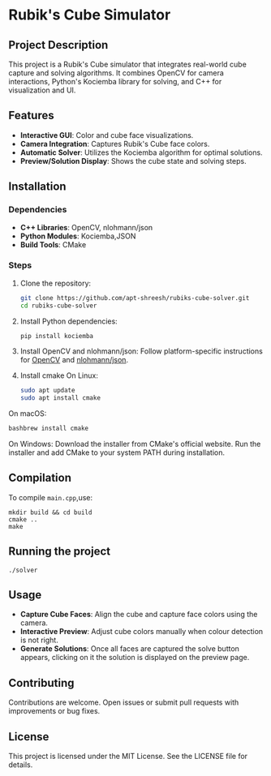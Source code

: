 # Rubik's Cube Simulator

## Project Description
This project is a Rubik's Cube simulator that integrates real-world cube capture and solving algorithms. It combines OpenCV for camera interactions, Python's Kociemba library for solving, and C++ for visualization and UI.

## Features
- **Interactive GUI**: Color and cube face visualizations.
- **Camera Integration**: Captures Rubik's Cube face colors.
- **Automatic Solver**: Utilizes the Kociemba algorithm for optimal solutions.
- **Preview/Solution Display**: Shows the cube state and solving steps.

## Installation

### Dependencies
- **C++ Libraries**: OpenCV, nlohmann/json
- **Python Modules**: Kociemba,JSON
- **Build Tools**: CMake

### Steps
1. Clone the repository:
   ```bash
   git clone https://github.com/apt-shreesh/rubiks-cube-solver.git
   cd rubiks-cube-solver
   ```
   
2. Install Python dependencies:
   ```bash
   pip install kociemba
   ```
   
3. Install OpenCV and nlohmann/json:
   Follow platform-specific instructions for [OpenCV](https://opencv.org/) and [nlohmann/json](https://github.com/nlohmann/json).

4. Install cmake
On Linux:
   ```bash
   sudo apt update
   sudo apt install cmake
   ```
On macOS:
   ```bash
   bashbrew install cmake
   ```
On Windows:
  Download the installer from CMake's official website.
  Run the installer and add CMake to your system PATH during installation.

## Compilation
To compile `main.cpp`,use:
  ```
  mkdir build && cd build
  cmake ..
  make
  ```

## Running the project
   ```
   ./solver
   ```

## Usage
- **Capture Cube Faces**: Align the cube and capture face colors using the camera.
- **Interactive Preview**: Adjust cube colors manually when colour detection is not right.
- **Generate Solutions**: Once all faces are captured the solve button appears, clicking on it the solution is displayed on the preview page.

## Contributing
Contributions are welcome. Open issues or submit pull requests with improvements or bug fixes.

## License
This project is licensed under the MIT License. See the LICENSE file for details.


